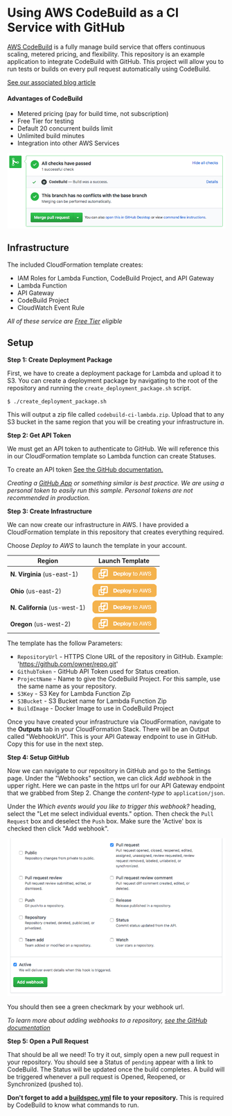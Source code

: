 # Using AWS CodeBuild as a CI Service with GitHub

[AWS CodeBuild](https://aws.amazon.com/codebuild/) is a fully manage build service that offers continuous scaling, metered pricing, and flexibility. This repository is an example application to integrate CodeBuild with GitHub. This project will allow you to run tests or builds on every pull request automatically using CodeBuild.

[See our associated blog article](https://link_to_article)

#### Advantages of CodeBuild

- Metered pricing (pay for build time, not subscription)
- Free Tier for testing
- Default 20 concurrent builds limit
- Unlimited build minutes
- Integration into other AWS Services

![](images/example-status.png)

## Infrastructure

The included CloudFormation template creates:

- IAM Roles for Lambda Function, CodeBuild Project, and API Gateway
- Lambda Function
- API Gateway
- CodeBuild Project
- CloudWatch Event Rule

_All of these service are [Free Tier](https://aws.amazon.com/free/) eligible_

## Setup

**Step 1: Create Deployment Package**

First, we have to create a deployment package for Lambda and upload it to S3. You can create a deployment package by navigating to the root of the repository and running the `create_deployment_package.sh` script.

```
$ ./create_deployment_package.sh
```

This will output a zip file called `codebuild-ci-lambda.zip`. Upload that to any S3 bucket in the same region that you will be creating your infrastructure in.

**Step 2: Get API Token**

We must get an API token to authenticate to GitHub. We will reference this in our CloudFormation template so Lambda function can create Statuses.

To create an API token [See the GitHub documentation.](https://help.github.com/articles/creating-a-personal-access-token-for-the-command-line/)

_Creating a [GitHub App](https://developer.github.com/apps/) or something similar is best practice. We are using a personal token to easily run this sample. Personal tokens are not recommended in production._

**Step 3: Create Infrastructure**

We can now create our infrastructure in AWS. I have provided a CloudFormation template in this repository that creates everything required.

Choose _Deploy to AWS_ to launch the template in your account.

Region | Launch Template
------------ | -------------
**N. Virginia** (us-east-1) | [![Launch Stack into N. Virginia with CloudFormation](/images/deploy-to-aws.png)](https://console.aws.amazon.com/cloudformation/home?region=us-east-1#/stacks/new?stackName=CodeBuild-CI-Sample&templateURL=https://s3.amazonaws.com/codebuild-ci-sample-us-east-1/codebuild-ci.json)
**Ohio** (us-east-2) | [![Launch Stack into Ohio with CloudFormation](/images/deploy-to-aws.png)](https://console.aws.amazon.com/cloudformation/home?region=us-east-2#/stacks/new?stackName=CodeBuild-CI-Sample&templateURL=https://s3-us-east-2.amazonaws.com/codebuild-ci-sample-us-east-2/codebuild-ci.json)
**N. California** (us-west-1) | [![Launch Stack into Oregon with CloudFormation](/images/deploy-to-aws.png)](https://console.aws.amazon.com/cloudformation/home?region=us-west-1#/stacks/new?stackName=CodeBuild-CI-Sample&templateURL=https://s3-us-west-1.amazonaws.com/codebuild-ci-sample-us-west-1/codebuild-ci.json)
**Oregon** (us-west-2) | [![Launch Stack into Oregon with CloudFormation](/images/deploy-to-aws.png)](https://console.aws.amazon.com/cloudformation/home?region=us-west-2#/stacks/new?stackName=CodeBuild-CI-Sample&templateURL=https://s3-us-west-2.amazonaws.com/codebuild-ci-sample-us-west-2/codebuild-ci.json)

The template has the follow Parameters:

- `RepositoryUrl` - HTTPS Clone URL of the repository in GitHub. Example: 'https://github.com/owner/repo.git'
- `GithubToken` - GitHub API Token used for Status creation.
- `ProjectName` - Name to give the CodeBuild Project. For this sample, use the same name as your repository.
- `S3Key` - S3 Key for Lambda Function Zip
- `S3Bucket` - S3 Bucket name for Lambda Function Zip
- `BuildImage` - Docker Image to use in CodeBuild Project

Once you have created your infrastructure via CloudFormation, navigate to the **Outputs** tab in your CloudFormation Stack. There will be an Output called "WebhookUrl". This is your API Gateway endpoint to use in GitHub. Copy this for use in the next step.


**Step 4: Setup GitHub**

Now we can navigate to our repository in GitHub and go to the Settings page. Under the "Webhooks" section, we can click _Add webhook_ in the upper right. Here we can paste in the https url for our API Gateway endpoint that we grabbed from Step 2. Change the _content-type_ to `application/json`.

Under the _Which events would you like to trigger this webhook?_ heading, select the "Let me select individual events." option. Then check the `Pull Request` box and deselect the `Push` box. Make sure the 'Active' box is checked then click "Add webhook".

![](images/webhook-events.png)

You should then see a green checkmark by your webhook url.

_To learn more about adding webhooks to a repository, [see the GitHub documentation](https://developer.github.com/webhooks/creating/)_

**Step 5: Open a Pull Request**

That should be all we need! To try it out, simply open a new pull request in your repository. You should see a Status of `pending` appear with a link to CodeBuild. The Status will be updated once the build completes. A build will be triggered whenever a pull request is Opened, Reopened, or Synchronized (pushed to).

**Don't forget to add a [buildspec.yml](http://docs.aws.amazon.com/codebuild/latest/userguide/build-spec-ref.html) file to your repository.** This is required by CodeBuild to know what commands to run.
